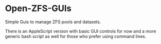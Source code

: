 Open-ZFS-GUIs
=============

Simple Guis to manage ZFS pools and datasets.

There is an AppleScript version with basic GUI controls for now and a more generic bash script as well for those who prefer using command lines.

